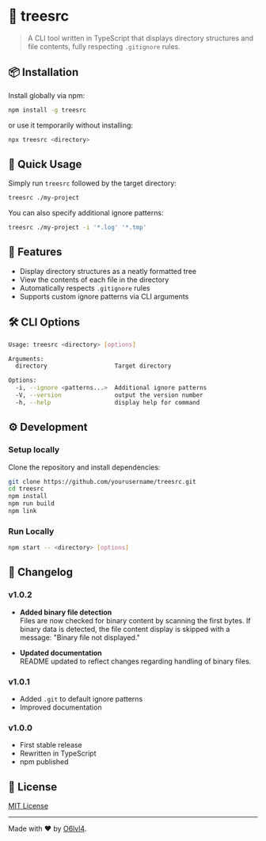 # 🌳 treesrc

> A CLI tool written in TypeScript that displays directory structures and file contents, fully respecting `.gitignore` rules.

## 📦 Installation

Install globally via npm:

```bash
npm install -g treesrc
```

or use it temporarily without installing:

```bash
npx treesrc <directory>
```

## 🚀 Quick Usage

Simply run `treesrc` followed by the target directory:

```bash
treesrc ./my-project
```

You can also specify additional ignore patterns:

```bash
treesrc ./my-project -i '*.log' '*.tmp'
```

## 🎯 Features

- Display directory structures as a neatly formatted tree
- View the contents of each file in the directory
- Automatically respects `.gitignore` rules
- Supports custom ignore patterns via CLI arguments

## 🛠️ CLI Options

```bash
Usage: treesrc <directory> [options]

Arguments:
  directory                   Target directory

Options:
  -i, --ignore <patterns...>  Additional ignore patterns
  -V, --version               output the version number
  -h, --help                  display help for command
```

## ⚙️ Development

### Setup locally

Clone the repository and install dependencies:

```bash
git clone https://github.com/yourusername/treesrc.git
cd treesrc
npm install
npm run build
npm link
```

### Run Locally

```bash
npm start -- <directory> [options]
```

## 📝 Changelog

### v1.0.2

- **Added binary file detection**  
  Files are now checked for binary content by scanning the first bytes. If binary data is detected, the file content display is skipped with a message: "Binary file not displayed."

- **Updated documentation**  
  README updated to reflect changes regarding handling of binary files.

### v1.0.1
- Added `.git` to default ignore patterns
- Improved documentation

### v1.0.0
- First stable release
- Rewritten in TypeScript
- npm published

## 📄 License

[MIT License](LICENSE)

---

Made with ❤️ by [O6lvl4](https://github.com/O6lvl4).
